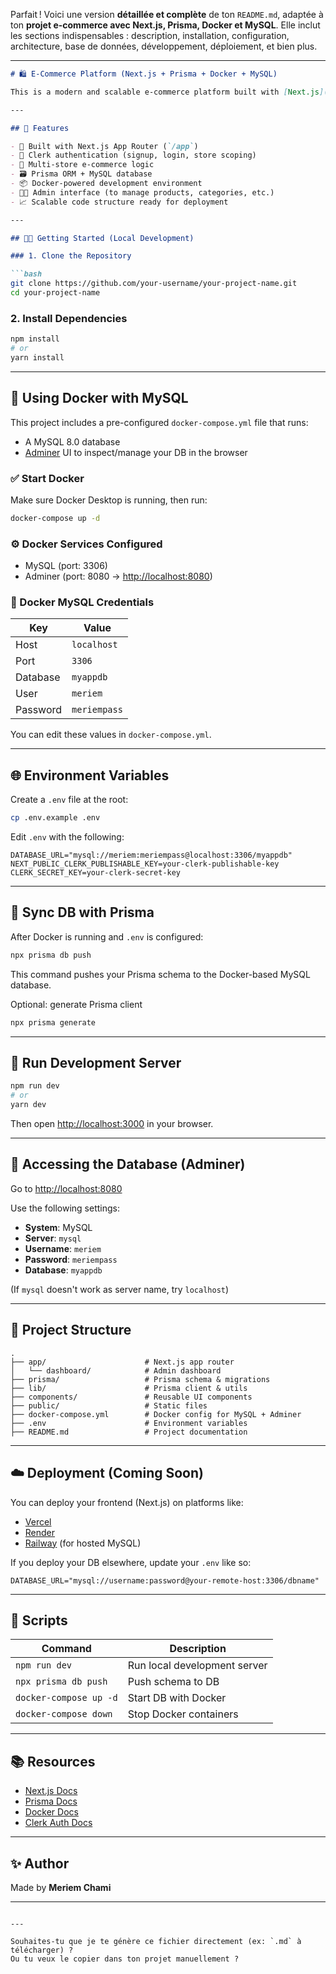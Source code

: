 Parfait ! Voici une version **détaillée et complète** de ton `README.md`, adaptée à ton **projet e-commerce avec Next.js, Prisma, Docker et MySQL**. Elle inclut les sections indispensables : description, installation, configuration, architecture, base de données, développement, déploiement, et bien plus.

---

````md
# 🛍️ E-Commerce Platform (Next.js + Prisma + Docker + MySQL)

This is a modern and scalable e-commerce platform built with [Next.js](https://nextjs.org), [Prisma ORM](https://www.prisma.io), [MySQL](https://www.mysql.com), and containerized using [Docker](https://www.docker.com/). It features a dynamic admin dashboard, user authentication with Clerk, and a clean, responsive frontend.

---

## 🚀 Features

- 🧱 Built with Next.js App Router (`/app`)
- 🔐 Clerk authentication (signup, login, store scoping)
- 🛒 Multi-store e-commerce logic
- 🗃️ Prisma ORM + MySQL database
- 📦 Docker-powered development environment
- 🧑‍💻 Admin interface (to manage products, categories, etc.)
- 📈 Scalable code structure ready for deployment

---

## 🧑‍💻 Getting Started (Local Development)

### 1. Clone the Repository

```bash
git clone https://github.com/your-username/your-project-name.git
cd your-project-name
````

### 2. Install Dependencies

```bash
npm install
# or
yarn install
```

---

## 🐳 Using Docker with MySQL

This project includes a pre-configured `docker-compose.yml` file that runs:

* A MySQL 8.0 database
* [Adminer](https://www.adminer.org/) UI to inspect/manage your DB in the browser

### ✅ Start Docker

Make sure Docker Desktop is running, then run:

```bash
docker-compose up -d
```

### ⚙️ Docker Services Configured

* MySQL (port: 3306)
* Adminer (port: 8080 → [http://localhost:8080](http://localhost:8080))

### 📝 Docker MySQL Credentials

| Key      | Value        |
| -------- | ------------ |
| Host     | `localhost`  |
| Port     | `3306`       |
| Database | `myappdb`    |
| User     | `meriem`     |
| Password | `meriempass` |

You can edit these values in `docker-compose.yml`.

---

## 🌐 Environment Variables

Create a `.env` file at the root:

```bash
cp .env.example .env
```

Edit `.env` with the following:

```
DATABASE_URL="mysql://meriem:meriempass@localhost:3306/myappdb"
NEXT_PUBLIC_CLERK_PUBLISHABLE_KEY=your-clerk-publishable-key
CLERK_SECRET_KEY=your-clerk-secret-key
```

---

## 🔄 Sync DB with Prisma

After Docker is running and `.env` is configured:

```bash
npx prisma db push
```

This command pushes your Prisma schema to the Docker-based MySQL database.

Optional: generate Prisma client

```bash
npx prisma generate
```

---

## 🧪 Run Development Server

```bash
npm run dev
# or
yarn dev
```

Then open [http://localhost:3000](http://localhost:3000) in your browser.

---

## 🔎 Accessing the Database (Adminer)

Go to [http://localhost:8080](http://localhost:8080)

Use the following settings:

* **System**: MySQL
* **Server**: `mysql`
* **Username**: `meriem`
* **Password**: `meriempass`
* **Database**: `myappdb`

(If `mysql` doesn't work as server name, try `localhost`)

---

## 📁 Project Structure

```
.
├── app/                      # Next.js app router
│   └── dashboard/            # Admin dashboard
├── prisma/                   # Prisma schema & migrations
├── lib/                      # Prisma client & utils
├── components/               # Reusable UI components
├── public/                   # Static files
├── docker-compose.yml        # Docker config for MySQL + Adminer
├── .env                      # Environment variables
├── README.md                 # Project documentation
```

---

## ☁️ Deployment (Coming Soon)

You can deploy your frontend (Next.js) on platforms like:

* [Vercel](https://vercel.com/)
* [Render](https://render.com/)
* [Railway](https://railway.app/) (for hosted MySQL)

If you deploy your DB elsewhere, update your `.env` like so:

```env
DATABASE_URL="mysql://username:password@your-remote-host:3306/dbname"
```

---

## 🧼 Scripts

| Command                | Description                  |
| ---------------------- | ---------------------------- |
| `npm run dev`          | Run local development server |
| `npx prisma db push`   | Push schema to DB            |
| `docker-compose up -d` | Start DB with Docker         |
| `docker-compose down`  | Stop Docker containers       |

---

## 📚 Resources

* [Next.js Docs](https://nextjs.org/docs)
* [Prisma Docs](https://www.prisma.io/docs)
* [Docker Docs](https://docs.docker.com/)
* [Clerk Auth Docs](https://clerk.com/docs)

---

## ✨ Author

Made by **Meriem Chami**

---

```

---

Souhaites-tu que je te génère ce fichier directement (ex: `.md` à télécharger) ?  
Ou tu veux le copier dans ton projet manuellement ?
```

